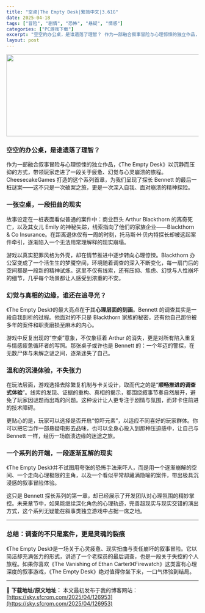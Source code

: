 ```yaml
---
title: "空桌|The Empty Desk|繁简中文|3.61G"
date: 2025-04-18
tags: ["冒险", "剧情", "恐怖", "悬疑", "情感"]
categories: ["PC游戏下载"]
excerpt: "空空的办公桌，是谁遗落了理智？ 作为一部融合叙事冒险与心理惊悚的独立作品，《The Empty Desk》以沉静而压抑的方式，带领玩家走进了一段关于疲惫、幻觉与心灵崩溃的旅程。CheesecakeGames 打造的这个系列首章，为我们呈现了探长 Bennett 的最后一桩谜案——这不只是一次破案之旅&hellip;"
layout: post
---
```


<img class="aligncenter size-full wp-image-126954" src="https://sky.sfcrom.com/wp-content/uploads/2025/04/2025041803393557.webp" alt="" width="660" height="215" />
<h3 class="" data-start="68" data-end="87">空空的办公桌，是谁遗落了理智？</h3>
<p class="" data-start="89" data-end="243">作为一部融合叙事冒险与心理惊悚的独立作品，《The Empty Desk》以沉静而压抑的方式，带领玩家走进了一段关于疲惫、幻觉与心灵崩溃的旅程。CheesecakeGames 打造的这个系列首章，为我们呈现了探长 Bennett 的最后一桩谜案——这不只是一次破案之旅，更是一次深入自我、面对崩溃的精神探险。</p>

<h3 class="" data-start="245" data-end="261">一张空桌，一段扭曲的现实</h3>
<p class="" data-start="263" data-end="420">故事设定在一桩表面看似普通的案件中：商业巨头 Arthur Blackthorn 的离奇死亡，以及其女儿 Emily 的神秘失踪，线索指向了他们的家族企业——Blackthorn &amp; Co Insurance。在距离退休仅有一周的时刻，托马斯·H·贝内特探长却被这起案件牵引，逐渐陷入一个无法用常理解释的现实崩塌。</p>
<p class="" data-start="422" data-end="557">游戏以真实犯罪风格为外壳，却在情节推进中逐步转向心理惊悚。Blackthorn 办公室变成了一个活生生的梦魇空间，环境随着调查的深入不断变化，每一扇门后的空间都是一段新的精神试炼。这里不仅有线索，还有压抑、焦虑、幻觉与人性崩坏的细节，几乎每个场景都让人感受到浓重的不安。</p>

<h3 class="" data-start="559" data-end="579">幻觉与真相的边缘，谁还在追寻光？</h3>
<p class="" data-start="581" data-end="691">《The Empty Desk》的最大亮点在于其<strong data-start="605" data-end="616">心理层面的刻画</strong>。Bennett 的调查其实是一段自我剖析的过程。他面对的不只是 Blackthorn 家族的秘密，还有他自己那份被多年的案件和职责磨损至麻木的内心。</p>
<p class="" data-start="693" data-end="794">游戏中反复出现的“空桌”意象，不仅象征着 Arthur 的消失，更是对所有陷入重复与情感疲惫循环者的写照。那张桌子或许也是 Bennett 的：一个年迈的警探，在无数尸体与未解之谜之间，逐渐迷失了自己。</p>

<h3 class="" data-start="796" data-end="812">温和的沉浸体验，不失张力</h3>
<p class="" data-start="814" data-end="932">在玩法层面，游戏选择去除繁复机制与卡关设计，取而代之的是“<strong data-start="843" data-end="857">顺畅推进的调查式体验</strong>”。线索的发现、证据的重构、真相的揭示，都围绕叙事节奏自然展开，避免了玩家因谜题而出戏的问题。这种设计让人更专注于剧情与氛围，而非卡住前进的技术障碍。</p>
<p class="" data-start="934" data-end="1033">更贴心的是，玩家可以选择是否开启“惊吓元素”，以适应不同喜好的玩家群体。你可以把它当作一部悬疑电影去品味，也可以全身心投入到那种压迫感中，让自己与 Bennett 一样，经历一场崩溃边缘的迷途之旅。</p>

<h3 class="" data-start="1035" data-end="1056">一个系列的开端，一段逐渐瓦解的现实</h3>
<p class="" data-start="1058" data-end="1147">《The Empty Desk》并不试图用夸张的恐怖手法来吓人，而是用一个逐渐崩解的空间、一个走向心理极限的主角，以及一个看似平常却藏满隐喻的案件，带出极具沉浸感的叙事冒险体验。</p>
<p class="" data-start="1149" data-end="1251">这只是 Bennett 探长系列的第一章，却已经展示了开发团队对心理氛围的精妙掌控。未来章节中，如果能继续深化角色的心理轨迹，完善超现实与现实交错的演出方式，这个系列无疑能在叙事类独立游戏中占据一席之地。</p>


<hr class="" data-start="1253" data-end="1256" />

<h3 class="" data-start="1258" data-end="1281">总结：调查的不只是案件，更是灵魂的裂痕</h3>
<p class="" data-start="1283" data-end="1460">《The Empty Desk》是一场关于心灵疲惫、现实扭曲与责任崩坏的叙事冒险。它以简洁却充满张力的形式，讲述了一个老探员的最后调查，也是一段关于失控的个人旅程。如果你喜欢《The Vanishing of Ethan Carter》《Firewatch》这类富有心理深度的叙事游戏，《The Empty Desk》绝对值得你坐下来，一口气体验到结局。</p>

---
📖 **下载地址/原文地址：** 本文最初发布于我的博客网站：[https://sky.sfcrom.com/2025/04/126953](https://sky.sfcrom.com/2025/04/126953)
